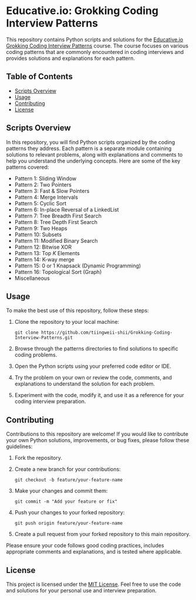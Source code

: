 # Educative.io: Grokking Coding Interview Patterns
This repository contains Python scripts and solutions for the [Educative.io Grokking Coding Interview Patterns](https://www.educative.io/courses/grokking-coding-interview-patterns-python) course. The course focuses on various coding patterns that are commonly encountered in coding interviews and provides solutions and explanations for each pattern.

## Table of Contents
- [Scripts Overview](#scripts-overview)
- [Usage](#usage)
- [Contributing](#contributing)
- [License](#license)

## Scripts Overview

In this repository, you will find Python scripts organized by the coding patterns they address. Each pattern is a separate module containing solutions to relevant problems, along with explanations and comments to help you understand the underlying concepts. Here are some of the key patterns covered:

- Pattern 1: Sliding Window
- Pattern 2: Two Pointers
- Pattern 3: Fast & Slow Pointers
- Pattern 4: Merge Intervals
- Pattern 5: Cyclic Sort
- Pattern 6: In-place Reversal of a LinkedList
- Pattern 7: Tree Breadth First Search
- Pattern 8: Tree Depth First Search
- Pattern 9: Two Heaps
- Pattern 10: Subsets
- Pattern 11: Modified Binary Search
- Pattern 12: Bitwise XOR
- Pattern 13: Top _K_ Elements
- Pattern 14: K-way merge
- Pattern 15: 0 or 1 Knapsack (Dynamic Programming)
- Pattern 16: Topological Sort (Graph)
- Miscellaneous

## Usage

To make the best use of this repository, follow these steps:

1. Clone the repository to your local machine:

   ```shell
   git clone https://github.com/tiingweii-shii/Grokking-Coding-Interview-Patterns.git
   ```

2. Browse through the patterns directories to find solutions to specific coding problems.

3. Open the Python scripts using your preferred code editor or IDE.

4. Try the problem on your own or review the code, comments, and explanations to understand the solution for each problem.

5. Experiment with the code, modify it, and use it as a reference for your coding interview preparation.

## Contributing

Contributions to this repository are welcome! If you would like to contribute your own Python solutions, improvements, or bug fixes, please follow these guidelines:

1. Fork the repository.

2. Create a new branch for your contributions:

   ```shell
   git checkout -b feature/your-feature-name
   ```

3. Make your changes and commit them:

   ```shell
   git commit -m "Add your feature or fix"
   ```

4. Push your changes to your forked repository:

   ```shell
   git push origin feature/your-feature-name
   ```

5. Create a pull request from your forked repository to this main repository.

Please ensure your code follows good coding practices, includes appropriate comments and explanations, and is tested where applicable.

## License

This project is licensed under the [MIT License](LICENSE). Feel free to use the code and solutions for your personal use and interview preparation.
